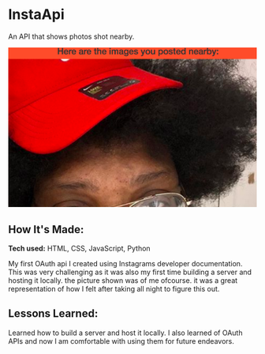 # InstaApi
An API that shows photos shot nearby.

![Insta API](instaApi/instaPic.png)

## How It's Made:

**Tech used:** HTML, CSS, JavaScript, Python

My first OAuth api I created using Instagrams developer documentation. This was very challenging as it was also my first time building a server and hosting it locally. the picture shown was of me ofcourse. it was a great representation of how I felt after taking all night to figure this out.

## Lessons Learned:

Learned how to build a server and host it locally. I also learned of OAuth APIs and now I am comfortable with using them for future endeavors.
